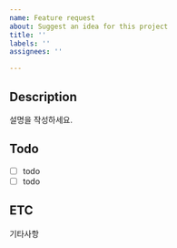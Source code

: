 ```yaml
---
name: Feature request
about: Suggest an idea for this project
title: ''
labels: ''
assignees: ''

---
```


## Description
설명을 작성하세요.

## Todo
- [ ] todo
- [ ] todo

## ETC
기타사항
